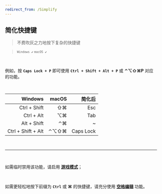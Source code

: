 ```yaml
---
redirect_from: /Simplify
---
```


## 简化快捷键

> 不费吹灰之力地按下复杂的快捷键

> <small>`Windows ✔` `macOS ✔`</small>

<br>

例如，按 **`Caps Lock + P`** 即可使用 **`Ctrl + Shift + Alt + P`** 或 **⌃⌥⇧⌘P** 对应的功能。

<br>

|            Windows | macOS |    简化后 |
| -----------------: | ----: | --------: |
|       Ctrl + Shift |    ⇧⌘ |       Esc |
|         Ctrl + Alt |    ⌥⌘ |       Tab |
|        Alt + Shift |    ⌃⌘ |         ~ |
| Ctrl + Shift + Alt |  ⌃⌥⇧⌘ | Caps Lock |

<br>

---

<br>

如需临时禁用该功能，请启用 [**游戏模式**](/game)；

<br>

如需更轻松地按下前缀为 **`Ctrl`** 或 **⌘** 的快捷键，请充分使用 [**空格编辑**](/space) 功能。
